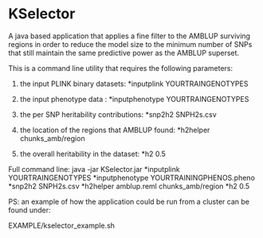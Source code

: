 KSelector
===============

A java based application that applies a fine filter to the AMBLUP surviving regions in order to reduce the model size to the minimum number of SNPs that still maintain the same predictive power as the AMBLUP superset.


This is a command line utility that requires the following parameters:

1. the input PLINK binary datasets:
*inputplink YOURTRAINGENOTYPES

2. the input phenotype data :
*inputphenotype YOURTRAINGENOTYPES

3. the per SNP heritability contributions:
*snp2h2 SNPH2s.csv

4. the location of the regions that AMBLUP found:
*h2helper chunks_amb/region

5. the overall heritability in the dataset:
*h2 0.5


Full command line:
java -jar KSelector.jar *inputplink YOURTRAINGENOTYPES *inputphenotype YOURTRAININGPHENOS.pheno *snp2h2 SNPH2s.csv *h2helper amblup.reml chunks_amb/region *h2 0.5


PS:
an example of how the application could be run from a cluster can be found under:

EXAMPLE/kselector_example.sh
